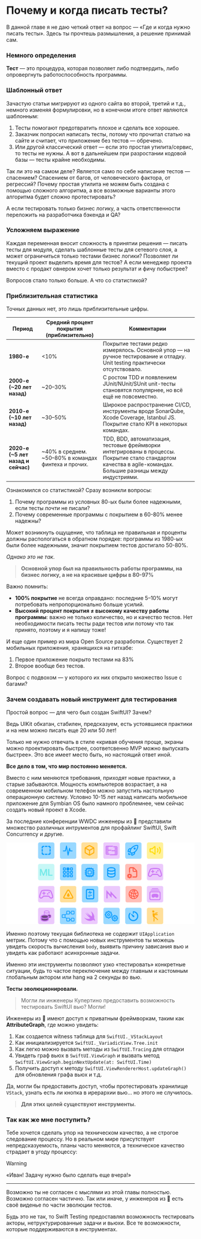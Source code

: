 # Почему и когда писать тесты?

В данной главе я не даю четкий ответ на вопрос — «Где и когда нужно писать тесты».
Здесь ты прочтешь размышления, а решение принимай сам.

### Немного определения

**Тест** — это процедура, которая позволяет либо подтвердить, либо опровергнуть работоспособность программы.

### Шаблонный ответ

Зачастую статьи мигрируют из одного сайта во второй, третий и т.д., немного изменяя формулировки, но в конечном итоге ответ являются шаблонным:

1. Тесты помогают предотвратить плохое и сделать все хорошее.
2. Заказчик попросил написать тесты, потому что прочитал статью на сайте и считает, что приложение без тестов — обречено.
3. Или другой классический ответ — если это простая утилита/сервис, то тесты не нужны. А вот в дальнейшем при разростании кодовой базы — тесты крайне необходимы.

Так ли это на самом деле? Является само по себе написание тестов — спасением?
Спасением от багов, от человеческого фактора, от регрессий?
Почему простая утилита не можем быть создана с помощью сложного алгоритма, а все возможные варианты этого алгоритма будет сложно протестировать?

А если тестировать только бизнес логику, а часть ответственности переложить на разработчика бэкенда и QA?

### Усложняем выражение

Каждая переменная вносит сложность в принятии решения — писать тесты для модуля, сделать шаблонные тесты для сетевого слоя, а может ограничиться только тестами бизнес логики?
Позволяет ли текущий проект выделить время для тестов?
А если менеджер проекта вместо с продакт овнером хочет только результат и фичу побыстрее?

Вопросов стало только больше. А что со статистикой?

### Приблизительная статистика

Точных данных нет, это лишь приблизительные цифры.

| Период                             | Средний процент покрытия (приблизительно)               | Комментарии                                                                                                                                                    |
| ---------------------------------- | ------------------------------------------------------- | -------------------------------------------------------------------------------------------------------------------------------------------------------------- |
| **1980-е**                         | <10%                                                    | Покрытие тестами редко измерялось. Основной упор — на ручное тестирование и отладку. Unit testing практически отсутствовало.                                   |
| **2000-е (~20 лет назад)**         | ~20–30%                                                 | С ростом TDD и появлением JUnit/NUnit/SUnit unit-тесты становятся популярнее, но всё ещё не повсеместно.                                                       |
| **2010-е (~10 лет назад)**         | ~30–50%                                                 | Широкое распространение CI/CD, инструменты вроде SonarQube, Xcode Coverage, Istanbul JS. Покрытие стало KPI в некоторых командах.                              |
| **2020-е (~5 лет назад и сейчас)** | ~40% в среднем.<br>~50–80% в командах финтеха и прочих. | TDD, BDD, автоматизация, тестовые фреймворки интегрированы в процессы. Покрытие стало стандартом качества в agile-командах. Большие разницы между индустриями. |

Ознакомился со статистикой? Сразу возникли вопросы:
1. Почему программы из условных 80-ых были более надежными, если тесты _почти_ не писали?
2. Почему современные программы с покрытием в 60-80% менее надежны?

Может возникнуть ощущение, что таблица не правильная и проценты должны распологаться в обратном порядке: программы из 1980-ых были более надежными, значит покрытием тестов достигало 50-80%.

_Однако это не так_.

> **Основной упор был на правильность работы программы, на бизнес логику, а не на красивые цифры в 80-97%**

Важно помнить:

- **100% покрытие** не всегда оправдано: последние 5–10% могут потребовать непропорционально больше усилий.
- **Высокий процент покрытия ≠ высокому качеству работы программы**: важно не только количество, но и качество тестов. Нет необходимости писать тесты ради тестов или потому что так принято, поэтому и я напишу тоже!

И еще один пример из мира Open Source разработки. Существует 2 мобильных приложения, хранящихся на гитхабе:

1. Первое приложение покрыто тестами на 83%
2. Второе вообще без тестов.

Вопрос с подвохом — у которого их них открыто множество Issue с багами?

### Зачем создавать новый инструмент для тестирования

Простой вопрос — для чего был создан SwiftUI? Зачем?

Ведь UIKit обкатан, стабилен, предсказуем, есть устоявшиеся практики и на нем можно писать еще 20 или 50 лет!

Только не нужно отвечать в стиле «кривая обучения проще, экраны можно проектировать быстрее, соответсвенно MVP можно выпускать быстрее». Это все имеет место быть, но настоящий ответ иной.

**Все дело в том, что мир постоянно меняется.** 

Вместо с ним меняются требования, приходят новые практики, а старые забываются. Мощность компьютеров возрастает, а на современном мобильном телефон можно запустить настольную операционную систему. Условно 10-15 лет назад написать мобильное приложение для Symbian OS было намного проблемнее, чем сейчас создать новый проект в Xcode.

За последние конференции WWDC инженеры из  представили множество различных интрументов для профайлинг SwiftUI, Swift Concurrency и другие.

![Инструменты Xcode](assets/xcode_instruments.png)

Именно поэтому текущая библиотека не содержит `UIApplication` метрик. Потому что с помощью новых инструментов ты можешь увидеть скорость вычисления `body`, выявить причину зависания вью и увидеть как работают асинхронные задачи.

Именно эти инструменты позволяют узко «тестировать» конкретные ситуации, будь то частое переключение между главным и кастомным глобальным актором или hang на 2 секунды во вью.

**Тесты эволюционировали.**

> Могли ли инженеры Купертино предоставить возможность тестировать SwiftUI вью?
> Могли!
  
Инженеры из  имеют доступ к приватным фреймворкам, таким как **AttributeGraph**, где можно увидеть:

1. Как создается witness таблица для `SwiftUI._VStackLayout`
2. Как инициализируется `SwiftUI._VariadicView.Tree.init`
3. Как легко можно вызвать методы из `SwiftUI.Tracing` для отладки
4. Увидеть граф вьюх в `SwiftUI.ViewGraph` и вызвать метод `SwiftUI.ViewGraph.beginNextUpdate(at: SwiftUI.Time)`
5. Получить доступ к методу `SwiftUI.ViewRendererHost.updateGraph()` для обновления графа вьюх и т.д.  

Да, могли бы предоставить доступ, чтобы протестировать хранилище `VStack`, узнать есть ли кнопка в ирерархии вью… но этого не случилось.

> **Для этих целей существуют инструменты.**

### Так как же мне поступить?

Тебе хочется сделать упор на техническом качество, а не строгое следование процессу.
Но в реальном мире присутствует непредсказуемость, планы часто меняются, а техническое качество страдает в угоду процессу:

> [!WARNING]
> «Иван! Задачу нужно было сделать еще вчера!»

---

Возможно ты не согласен с мыслями из этой главы полностью. Возможно согласен частично. Так или иначе, у инженеров из  есть своё виденье по части эволюции тестов.

Будь это не так, то Swift Testing предоставлял возможность тестировать акторы, нетруктурированные задачи и вьюхи. Все те возможности, которые поддерживаются в инструментах.
